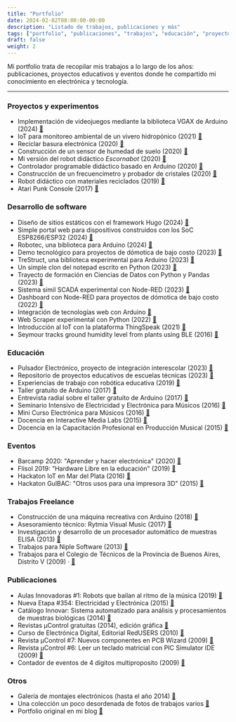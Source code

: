 ```yaml
---
title: "Portfolio"
date: 2024-02-02T08:00:00-00:00
description: "Listado de trabajos, publicaciones y más"
tags: ["portfolio", "publicaciones", "trabajos", "educación", "proyectos"]
draft: false
weight: 2
---
```

Mi portfolio trata de recopilar mis trabajos a lo largo de los años: publicaciones, proyectos educativos y eventos donde he compartido mi conocimiento en electrónica y tecnología.
<!--more-->
---
### Proyectos y experimentos

- Implementación de videojuegos mediante la biblioteca VGAX de Arduino (2024) [🔗](https://github.com/lmtreser/Arduino-VGA-Games)
- IoT para monitoreo ambiental de un vivero hidropónico (2021) [🔗](https://github.com/lmtreser/ESMET-IoT)
- Reciclar basura electrónica (2020) [🔗](https://www.automatismos-mdq.com.ar/blog/2020/11/reciclar-electronica.html)
- Construcción de un sensor de humedad de suelo (2020) [🔗](https://www.automatismos-mdq.com.ar/blog/2020/11/construccion-de-un-sensor-de-humedad-de-suelo.html)
- Mi versión del robot didáctico *Escornabot* (2020) [🔗](https://www.automatismos-mdq.com.ar/blog/2020/06/robot-didactico-escornabot.html)
- Controlador programable didáctico basado en Arduino (2020) [🔗](https://www.automatismos-mdq.com.ar/blog/2020/07/controlador-programable-didactico.html)
- Construcción de un frecuencímetro y probador de cristales (2020) [🔗](https://www.automatismos-mdq.com.ar/blog/2020/05/construccion-de-un-frecuencimetro-y-probador-de-cristales.html)
- Robot didáctico con materiales reciclados (2019) [🔗](https://www.automatismos-mdq.com.ar/blog/2019/02/robot-didactico-con-materiales-reciclados.html)
- Atari Punk Console (2017) [🔗](https://www.automatismos-mdq.com.ar/blog/2017/01/atari-punk-console.html)

### Desarrollo de software

- Diseño de sitios estáticos con el framework Hugo (2024) [🔗](https://github.com/lmtreser/hugo-static-sites)
- Simple portal web para dispositivos construidos con los SoC ESP8266/ESP32 (2024) [🔗](https://github.com/lmtreser/ESP-Simple-Cfg)
- Robotec, una biblioteca para Arduino (2024) [🔗](https://github.com/lmtreser/Robotec)
- Demo tecnológico para proyectos de dómotica de bajo costo (2023) [🔗](https://github.com/lmtreser/Demo-Domotica)
- TreStruct, una biblioteca experimental para Arduino (2023) [🔗](https://github.com/lmtreser/TreStruct)
- Un simple clon del notepad escrito en Python (2023) [🔗](https://github.com/lmtreser/notepyd)
- Trayecto de formación en Ciencias de Datos con Python y Pandas (2023) [🔗](https://github.com/lmtreser/intro-data-science)
- Sistema simil SCADA experimental con Node-RED (2023) [🔗](https://github.com/lmtreser/scada-like-nr)
- Dashboard con Node-RED para proyectos de dómotica de bajo costo (2022) [🔗](https://github.com/lmtreser/Domotica-con-Node-RED) 
- Integración de tecnologías web con Arduino [🔗](https://github.com/lmtreser/graficos-chartjs)
- Web Scraper experimental con Python (2022) [🔗](https://github.com/lmtreser/wbscrp)
- Introducción al IoT con la plataforma ThingSpeak (2021) [🔗](https://github.com/lmtreser/iot-thingspeak)
- Seymour tracks ground humidity level from plants using BLE (2016) [🔗](https://github.com/lmtreser/seymour)

### Educación

- Pulsador Electrónico, proyecto de integración interescolar (2023) [🔗](https://github.com/lmtreser/Proyectos-Educativos/tree/main/Pulsador%20de%20Potencia)
- Repositorio de proyectos educativos de escuelas técnicas (2023) [🔗](https://github.com/lmtreser/Proyectos-Educativos) 
- Experiencias de trabajo con robótica educativa (2019) [🔗](https://www.automatismos-mdq.com.ar/blog/2019/12/robotica-educativa-4.html)
- Taller gratuito de Arduino (2017) [🔗](https://www.automatismos-mdq.com.ar/blog/2017/09/curso-gratuito-de-arduino.html)
- Entrevista radial sobre el taller gratuito de Arduino (2017) [🔗](https://www.automatismos-mdq.com.ar/blog/2017/09/entrevista-radial-sobre-el-taller-gratuito-de-programacion-con-arduino.html)
- Seminario Intensivo de Electricidad y Electrónica para Músicos (2016) [🔗](https://www.automatismos-mdq.com.ar/blog/2016/11/seminario-intensivo-de-electricidad-y-electronica-para-musicos.html)
- Mini Curso Electrónica para Músicos (2016) [🔗](https://www.automatismos-mdq.com.ar/blog/2016/08/electronica-para-musicos.html)
- Docencia en Interactive Media Labs (2015) [🔗](https://www.automatismos-mdq.com.ar/blog/2015/08/interactive-media-labs.html)
- Docencia en la Capacitación Profesional en Producción Musical (2015) [🔗](https://www.automatismos-mdq.com.ar/blog/2015/03/produccion-musical.html)

### Eventos

- Barcamp 2020: "Aprender y hacer electrónica" (2020) [🔗](https://www.automatismos-mdq.com.ar/blog/2020/09/charla-aprender-y-hacer-electronica.html)
- Flisol 2019: "Hardware Libre en la educación" (2019) [🔗](https://www.automatismos-mdq.com.ar/blog/2019/05/hardware-libre-en-la-educacion.html)
- Hackaton IoT en Mar del Plata (2016) [🔗](https://www.automatismos-mdq.com.ar/blog/2016/02/hackaton-iot-en-mar-del-plata.html)
- Hackaton GulBAC: "Otros usos para una impresora 3D" (2015) [🔗](https://www.automatismos-mdq.com.ar/blog/2015/11/hackaton-gulbac-2015.html)

### Trabajos Freelance

- Construcción de una máquina recreativa con Arduino (2018) [🔗](https://www.automatismos-mdq.com.ar/blog/2018/01/maquina-recreativa-con-arduino.html)
- Asesoramiento técnico: Rytmia Visual Music (2017) [🔗](https://www.automatismos-mdq.com.ar/blog/2017/12/asesoramiento-tecnico.html)
- Investigación y desarrollo de un procesador automático de muestras ELISA (2013) [🔗](https://www.automatismos-mdq.com.ar/blog/2013/06/investigacion-y-desarrollo-de-un-procesador-automatico-de-muestras-elisa.html)
- Trabajos para Niple Software (2013) [🔗](https://www.automatismos-mdq.com.ar/blog/2013/06/niple-software.html)
- Trabajos para el Colegio de Técnicos de la Provincia de Buenos Aires, Distrito V (2009) · [🔗](https://www.automatismos-mdq.com.ar/blog/2009/01/colegio-de-tecnicos-de-la-provincia-de-buenos-aires-distrito-5.html)

### Publicaciones

- Aulas Innovadoras #1: Robots que bailan al ritmo de la música (2019) [🔗](https://www.automatismos-mdq.com.ar/blog/2015/12/articulo-en-revista-nueva-etapa.html)
- Nueva Etapa #354: Electricidad y Electrónica (2015) [🔗](https://www.automatismos-mdq.com.ar/blog/2015/12/articulo-en-revista-nueva-etapa.html)
- Catálogo Innovar: Sistema automatizado para análisis y procesamientos de muestras biológicas (2014) [🔗](https://www.automatismos-mdq.com.ar/blog/2015/12/articulo-en-revista-nueva-etapa.html)
- Revistas µControl gratuitas (2014), edición gráfica [🔗](https://www.automatismos-mdq.com.ar/blog/2014/11/revistas-ucontrol-gratuitas.html)
- Curso de Electrónica Digital, Editorial RedUSERS (2010) [🔗](https://www.automatismos-mdq.com.ar/blog/2010/04/curso-de-electronica-digital-de-redusers.html)
- Revista µControl #7: Nuevos componentes en PCB Wizard (2009) [🔗](https://www.automatismos-mdq.com.ar/blog/2015/12/articulo-en-revista-nueva-etapa.html)
- Revista µControl #6: Leer un teclado matricial con PIC Simulator IDE (2009) [🔗](https://www.automatismos-mdq.com.ar/blog/2015/12/articulo-en-revista-nueva-etapa.html)
- Contador de eventos de 4 dígitos multiproposito (2009) [🔗](https://www.automatismos-mdq.com.ar/blog/2009/09/contador-de-eventos-de-4-digitos-multiproposito.html)

### Otros

- Galería de montajes electrónicos (hasta el año 2014) [🔗](https://www.automatismos-mdq.com.ar/blog/2014/12/galeria-de-montajes-electronicos.html)
- Una colección un poco desordenada de fotos de trabajos varios [🔗](https://drive.google.com/drive/folders/0B3e0EZAvhfqXelAxNmFHQmZYem8)
- Portfolio original en mi blog [🔗](https://www.automatismos-mdq.com.ar/blog/portfolio)